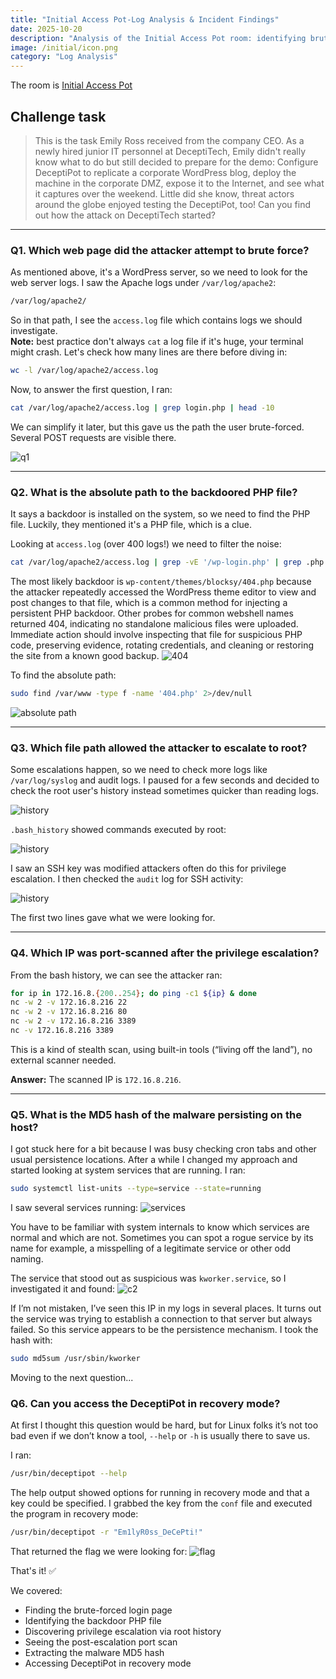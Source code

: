```yaml
---
title: "Initial Access Pot-Log Analysis & Incident Findings"
date: 2025-10-20
description: "Analysis of the Initial Access Pot room: identifying brute-force attempts, locating a backdoor, escalation evidence, and persistence."
image: /initial/icon.png
category: "Log Analysis"
---
```


The room is [Initial Access Pot](https://tryhackme.com/room/initialaccesspot)

## Challenge task
> This is the task Emily Ross received from the company CEO. As a newly hired junior IT personnel at DeceptiTech, Emily didn't really know what to do but still decided to prepare for the demo: Configure DeceptiPot to replicate a corporate WordPress blog, deploy the machine in the corporate DMZ, expose it to the Internet, and see what it captures over the weekend. Little did she know, threat actors around the globe enjoyed testing the DeceptiPot, too! Can you find out how the attack on DeceptiTech started?

---

### Q1. Which web page did the attacker attempt to brute force?

As mentioned above, it's a WordPress server, so we need to look for the web server logs. I saw the Apache logs under `/var/log/apache2`:

```bash
/var/log/apache2/
```

So in that path, I see the `access.log` file which contains logs we should investigate.  
**Note:** best practice don't always `cat` a log file if it's huge, your terminal might crash. 
Let's check how many lines are there before diving in:

```bash
wc -l /var/log/apache2/access.log
```

Now, to answer the first question, I ran:

```bash
cat /var/log/apache2/access.log | grep login.php | head -10
```

We can simplify it later, but this gave us the path the user brute-forced. Several POST requests are visible there.  

![q1](/blog-images/initial/q1.PNG)

---

### Q2. What is the absolute path to the backdoored PHP file?

It says a backdoor is installed on the system, so we need to find the PHP file. Luckily, they mentioned it's a PHP file, which is a clue.  

Looking at `access.log` (over 400 logs!) we need to filter the noise:

```bash
cat /var/log/apache2/access.log | grep -vE '/wp-login.php' | grep .php
```

The most likely backdoor is `wp-content/themes/blocksy/404.php` because the attacker repeatedly accessed the WordPress theme editor to view and post changes to that file, which is a common method for injecting a persistent PHP backdoor. Other probes for common webshell names returned 404, indicating no standalone malicious files were uploaded. Immediate action should involve inspecting that file for suspicious PHP code, preserving evidence, rotating credentials, and cleaning or restoring the site from a known good backup.
![404](/blog-images/initial/404.PNG)

To find the absolute path:

```bash
sudo find /var/www -type f -name '404.php' 2>/dev/null
```

![absolute path](/blog-images/initial/path.PNG)

---

### Q3. Which file path allowed the attacker to escalate to root?

Some escalations happen, so we need to check more logs like `/var/log/syslog` and audit logs. I paused for a few seconds and decided to check the root user's history instead sometimes quicker than reading logs.

![history](/blog-images/initial/see_history.PNG)

`.bash_history` showed commands executed by root:

![history](/blog-images/initial/bash.PNG)

I saw an SSH key was modified attackers often do this for privilege escalation. I then checked the `audit` log for SSH activity:

![history](/blog-images/initial/ssh.PNG)

The first two lines gave what we were looking for.

---

### Q4. Which IP was port-scanned after the privilege escalation?

From the bash history, we can see the attacker ran:

```bash
for ip in 172.16.8.{200..254}; do ping -c1 ${ip} & done
nc -w 2 -v 172.16.8.216 22
nc -w 2 -v 172.16.8.216 80
nc -w 2 -v 172.16.8.216 3389
nc -v 172.16.8.216 3389
```

This is a kind of stealth scan, using built-in tools (“living off the land”), no external scanner needed.  

**Answer:** The scanned IP is `172.16.8.216`.

---
### Q5. What is the MD5 hash of the malware persisting on the host?

I got stuck here for a bit because I was busy checking cron tabs and other usual persistence locations. After a while I changed my approach and started looking at system services that are running. I ran:

```bash
sudo systemctl list-units --type=service --state=running
```

I saw several services running:
![services](/blog-images/initial/services.PNG)

You have to be familiar with system internals to know which services are normal and which are not. Sometimes you can spot a rogue service by its name for example, a misspelling of a legitimate service or other odd naming.

The service that stood out as suspicious was `kworker.service`, so I investigated it and found:
![c2](/blog-images/initial/c2.PNG)

If I’m not mistaken, I’ve seen this IP in my logs in several places. It turns out the service was trying to establish a connection to that server but always failed. So this service appears to be the persistence mechanism. I took the hash with:

```bash
sudo md5sum /usr/sbin/kworker
```

Moving to the next question...

### Q6. Can you access the DeceptiPot in recovery mode?

At first I thought this question would be hard, but for Linux folks it’s not too bad even if we don’t know a tool, `--help` or `-h` is usually there to save us.

I ran:

```bash
/usr/bin/deceptipot --help
```

The help output showed options for running in recovery mode and that a key could be specified. I grabbed the key from the `conf` file and executed the program in recovery mode:

```bash
/usr/bin/deceptipot -r "Em1lyR0ss_DeCePti!"
```

That returned the flag we were looking for:
![flag](/blog-images/initial/flag0.PNG)

That's it! ✅

We covered:  

- Finding the brute-forced login page  
- Identifying the backdoor PHP file  
- Discovering privilege escalation via root history  
- Seeing the post-escalation port scan  
- Extracting the malware MD5 hash  
- Accessing DeceptiPot in recovery mode  
